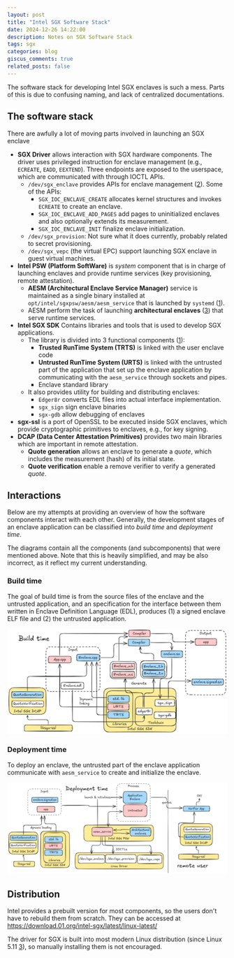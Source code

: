 ```yaml
---
layout: post
title: "Intel SGX Software Stack"
date: 2024-12-26 14:22:00
description: Notes on SGX Software Stack
tags: sgx
categories: blog
giscus_comments: true
related_posts: false
---
```


The software stack for developing Intel SGX enclaves is such a mess. Parts of
this is due to confusing naming, and lack of centralized documentations.

## The software stack

There are awfully a lot of moving parts involved in launching an SGX enclave

- **SGX Driver** allows interaction with SGX hardware components. The driver
  uses privileged instruction for enclave management (e.g., `ECREATE`, `EADD`,
  `EEXTEND`). Three endpoints are exposed to the userspace, which are
  communicated with through IOCTL APIs.
  - `/dev/sgx_enclave` provides APIs for enclave management ([2]). Some of the APIs:
    - `SGX_IOC_ENCLAVE_CREATE` allocates kernel structures and invokes `ECREATE`
      to create an enclave.
    - `SGX_IOC_ENCLAVE_ADD_PAGES` add pages to uninitialized enclaves and also
      optionally extends its measurement.
    - `SGX_IOC_ENCLAVE_INIT` finalize enclave initialization.
  - `/dev/sgx_provision`: Not sure what it does currently, probably related to secret provisioning.
  - `/dev/sgx_vepc` (the virtual EPC) support launching SGX enclave in guest
    virtual machines.
- **Intel PSW (Platform SoftWare)** is _system_ component that is in charge of
  launching enclaves and provide runtime services (key provisioning, remote
  attestation).
  - **AESM (Architectural Enclave Service Manager)** service is maintained as a
    single binary installed at `opt/intel/sgxpsw/aesm/aesm_service` that is
    launched by `systemd` ([1]).
  - AESM perform the task of launching **architectural enclaves** ([3]) that
    serve runtime services.
- **Intel SGX SDK** Contains libraries and tools that is used to develop SGX
  applications.
  - The library is divided into 3 functional components ([1]):
    - **Trusted RunTime System (TRTS)** is linked with the user enclave code
    - **Untrusted RunTime System (URTS)** is linked with the untrusted part of
      the application that set up the enclave application by communicating with
      the `aesm_service` through sockets and pipes.
    - Enclave standard library
  - It also provides utility for building and distributing enclaves:
    - `Edger8r` converts EDL files into actual interface implementation.
    - `sgx_sign` sign enclave binaries
    - `sgx-gdb` allow debugging of enclaves
- **sgx-ssl** is a port of OpenSSL to be executed inside SGX enclaves, which provide cryptographic primitives to enclaves, e.g., for key signing.
- **DCAP (Data Center Attestation Primitives)** provides two main libraries
  which are important in remote attestation.
  - **Quote generation** allows an enclave to generate a _quote_, which includes
    the measurement (hash) of its initial state.
  - **Quote verification** enable a remove verifier to verify a generated
    _quote_.

## Interactions

Below are my attempts at providing an overview of how the software components
interact with each other. Generally, the development stages of an enclave application can be classified into _build time_ and _deployment time_.

The diagrams contain all the components (and subcomponents) that were mentioned above. Note that this is heavily simplified, and may be also
incorrect, as it reflect my current understanding.

### Build time

The goal of build time is from the source files of the enclave and the untrusted application, and an specification for the interface between them written in Enclave Definition Language (EDL), produces (1) a signed enclave ELF file and (2) the untrusted application.

<img src="/assets/img/sgx-build.png" alt="build" width="700"/>

### Deployment time

To deploy an enclave, the untrusted part of the enclave application communicate with `aesm_service` to create and initialize the enclave.

<img src="/assets/img/sgx-deployment.png" alt="build" width="700"/>

## Distribution

Intel provides a prebuilt version for most components, so the users don't have
to rebuild them from scratch. They can be accessed at
<https://download.01.org/intel-sgx/latest/linux-latest/>

The driver for SGX is built into most modern Linux distribution (since Linux
5.11 [3]), so manually installing them is not encouraged.

[1]: https://community.intel.com/t5/Intel-Software-Guard-Extensions/what-difference-on-sgx-psw-and-sgx-sdk/m-p/1134047#M1997
[2]: https://www.kernel.org/doc/html/next/x86/sgx.html
[3]: https://gramine.readthedocs.io/en/stable/sgx-intro.html
[4]: https://download.01.org/intel-sgx/latest/linux-latest/docs/Intel_SGX_Developer_Guide.pdf
